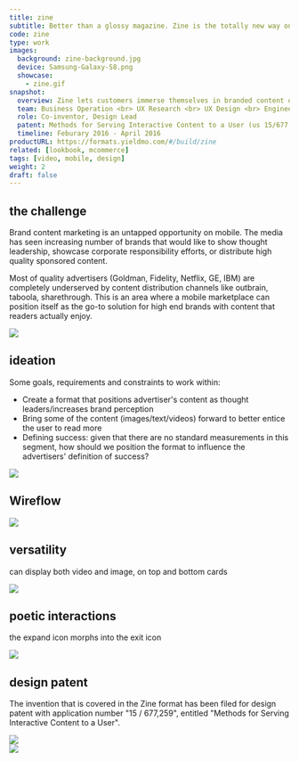 ```yaml
---
title: zine
subtitle: Better than a glossy magazine. Zine is the totally new way on mobile to show off high-quality content for finest brands.
code: zine
type: work
images:
  background: zine-background.jpg
  device: Samsung-Galaxy-S8.png
  showcase:
    - zine.gif
snapshot:
  overview: Zine lets customers immerse themselves in branded content or product details. Customers can swipe through headlines displayed on top of brand imagery or videos and expand each to reveal more content. And this format is never tricky—an easily accessible "X" neatly folds your content away and keeps Zine user-friendly.
  team: Business Operation <br> UX Research <br> UX Design <br> Engineering <br> Marketing <br> Data Insights
  role: Co-inventor, Design Lead
  patent: Methods for Serving Interactive Content to a User (us 15/677,259)
  timeline: Feburary 2016 - April 2016
productURL: https://formats.yieldmo.com/#/build/zine
related: [lookbook, mcommerce]
tags: [video, mobile, design]
weight: 2
draft: false
---
```


## the challenge

Brand content marketing is an untapped opportunity on mobile. The media has seen increasing number of brands that would like to show thought leadership, showcase corporate responsibility efforts, or distribute high quality sponsored content.

Most of quality advertisers (Goldman, Fidelity, Netflix, GE, IBM) are completely underserved by content distribution channels like outbrain, taboola, sharethrough. This is an area where a mobile marketplace can position itself as the go-to solution for high end brands with content that readers actually enjoy.

<div><img src="/work/zine/recipe-expanded-perspective.png"></div>

## ideation

Some goals, requirements and constraints to work within:

- Create a format that positions advertiser's content as thought leaders/increases brand perception
- Bring some of the content (images/text/videos) forward to better entice the user to read more
- Defining success: given that there are no standard measurements in this segment, how should we position the format to influence the advertisers' definition of success?

<div><img src="/work/zine/zine-brainstorm.jpg"></div>

## Wireflow

<div><img src="/work/zine/wireflow.png"></div>

## versatility

can display both video and image, on top and bottom cards

<div><img src="/work/zine/versatility.png"></div>

## poetic interactions

the expand icon morphs into the exit icon

<div><img src="/work/zine/interaction.gif"></div>

## design patent

The invention that is covered in the Zine format has been filed for design patent with application number "15 / 677,259", entitled "Methods for Serving Interactive Content to a User".

<div><img src="/work/zine/patent-2.png"></div>
<div><img src="/work/zine/patent-3.png"></div>



